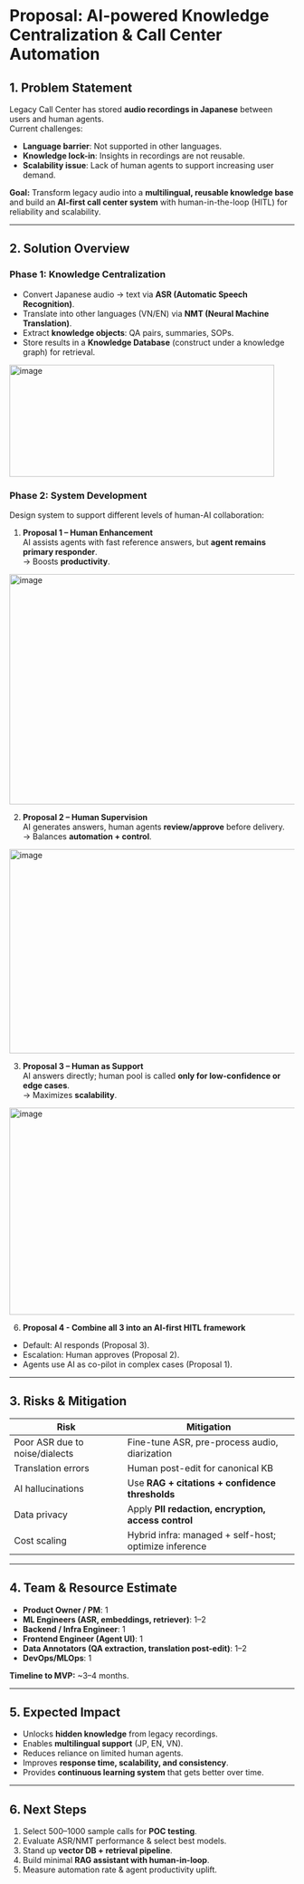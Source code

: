 # Proposal: AI-powered Knowledge Centralization & Call Center Automation

## 1. Problem Statement
Legacy Call Center has stored **audio recordings in Japanese** between users and human agents.  
Current challenges:
- **Language barrier**: Not supported in other languages.
- **Knowledge lock-in**: Insights in recordings are not reusable.
- **Scalability issue**: Lack of human agents to support increasing user demand.

**Goal:** Transform legacy audio into a **multilingual, reusable knowledge base** and build an **AI-first call center system** with human-in-the-loop (HITL) for reliability and scalability.

---

## 2. Solution Overview

### Phase 1: Knowledge Centralization
- Convert Japanese audio → text via **ASR (Automatic Speech Recognition)**.
- Translate into other languages (VN/EN) via **NMT (Neural Machine Translation)**.
- Extract **knowledge objects**: QA pairs, summaries, SOPs.
- Store results in a **Knowledge Database** (construct under a knowledge graph) for retrieval.

<img width="468" height="198" alt="image" src="https://github.com/user-attachments/assets/2a4b8283-39a9-4870-9957-51a53630d668" />


### Phase 2: System Development
Design system to support different levels of human-AI collaboration:

1. **Proposal 1 – Human Enhancement**  
   AI assists agents with fast reference answers, but **agent remains primary responder**.  
   → Boosts **productivity**.

<img width="559" height="407" alt="image" src="https://github.com/user-attachments/assets/42f01e65-0562-42a7-813f-f6c0a610387d" />


2. **Proposal 2 – Human Supervision**  
   AI generates answers, human agents **review/approve** before delivery.  
   → Balances **automation + control**.

<img width="723" height="361" alt="image" src="https://github.com/user-attachments/assets/ced95adb-d265-4297-8066-36a6bbbc2e05" />


3. **Proposal 3 – Human as Support**  
   AI answers directly; human pool is called **only for low-confidence or edge cases**.  
   → Maximizes **scalability**.

<img width="707" height="366" alt="image" src="https://github.com/user-attachments/assets/57524da8-66dd-43e4-992b-5e2d3d474c4c" />


6. **Proposal 4 - Combine all 3 into an AI-first HITL framework** 
- Default: AI responds (Proposal 3).  
- Escalation: Human approves (Proposal 2).  
- Agents use AI as co-pilot in complex cases (Proposal 1).

---

## 3. Risks & Mitigation
| Risk | Mitigation |
|------|------------|
| Poor ASR due to noise/dialects | Fine-tune ASR, pre-process audio, diarization |
| Translation errors | Human post-edit for canonical KB |
| AI hallucinations | Use **RAG + citations + confidence thresholds** |
| Data privacy | Apply **PII redaction, encryption, access control** |
| Cost scaling | Hybrid infra: managed + self-host; optimize inference |

---

## 4. Team & Resource Estimate
- **Product Owner / PM**: 1  
- **ML Engineers (ASR, embeddings, retriever)**: 1–2  
- **Backend / Infra Engineer**: 1  
- **Frontend Engineer (Agent UI)**: 1  
- **Data Annotators (QA extraction, translation post-edit)**: 1–2  
- **DevOps/MLOps**: 1  

**Timeline to MVP:** ~3–4 months.

---

## 5. Expected Impact
- Unlocks **hidden knowledge** from legacy recordings.  
- Enables **multilingual support** (JP, EN, VN).  
- Reduces reliance on limited human agents.  
- Improves **response time, scalability, and consistency**.  
- Provides **continuous learning system** that gets better over time.

---

## 6. Next Steps
1. Select 500–1000 sample calls for **POC testing**.  
2. Evaluate ASR/NMT performance & select best models.  
3. Stand up **vector DB + retrieval pipeline**.  
4. Build minimal **RAG assistant with human-in-loop**.  
5. Measure automation rate & agent productivity uplift.
